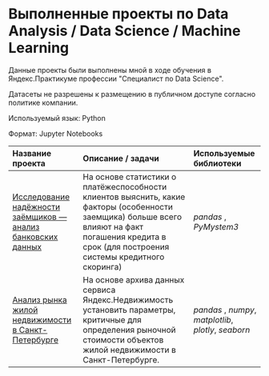 # Выполненные проекты по Data Analysis / Data Science / Machine Learning
Данные проекты были выполнены мной в ходе обучения в Яндекс.Практикуме профессии "Специалист по Data Science".   

Датасеты не разрешены к размещению в публичном доступе согласно политике компании.

Используемый язык: Python   

Формат: Jupyter Notebooks  


| Название проекта | Описание / задачи | Используемые библиотеки |
| :---------------------- | :---------------------- | :------------------- |
| [Исследование надёжности заёмщиков — анализ банковских данных](01_bank_credit_scoring) | На основе статистики о платёжеспособности клиентов выяснить, какие факторы (особенности заемщика) больше всего влияют на факт погашения кредита в срок (для построения системы кредитного скоринга)| *pandas* , *PyMystem3* |
| [Анализ рынка жилой недвижимости в Санкт-Петербурге](02_real_estate_price_research) | На основе архива данных сервиса Яндекс.Недвижимость установить параметры, критичные для определения рыночной стоимости объектов жилой недвижимости в Санкт-Петербурге.| *pandas* , *numpy*, *matplotlib*, *plotly*, *seaborn* |


